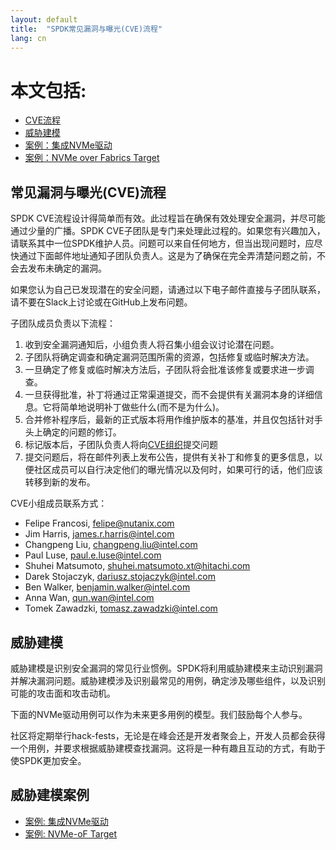 ```yaml
---
layout: default
title:  "SPDK常见漏洞与曝光(CVE)流程"
lang: cn
---
```


# 本文包括:

* [CVE流程](#cve)
* [威胁建模](#threat)
* [案例：集成NVMe驱动](#usecase)
* [案例：NVMe over Fabrics Target](#usecase)

<a id="cve"></a>
## 常见漏洞与曝光(CVE)流程

SPDK CVE流程设计得简单而有效。此过程旨在确保有效处理安全漏洞，并尽可能通过少量的广播。SPDK CVE子团队是专门来处理此过程的。如果您有兴趣加入，请联系其中一位SPDK维护人员。问题可以来自任何地方，但当出现问题时，应尽快通过下面邮件地址通知子团队负责人。这是为了确保在完全弄清楚问题之前，不会去发布未确定的漏洞。

如果您认为自己已发现潜在的安全问题，请通过以下电子邮件直接与子团队联系，请不要在Slack上讨论或在GitHub上发布问题。

子团队成员负责以下流程：

1. 收到安全漏洞通知后，小组负责人将召集小组会议讨论潜在问题。
2. 子团队将确定调查和确定漏洞范围所需的资源，包括修复或临时解决方法。
3. 一旦确定了修复或临时解决方法后，子团队将会批准该修复或要求进一步调查。
4. 一旦获得批准，补丁将通过正常渠道提交，而不会提供有关漏洞本身的详细信息。它将简单地说明补丁做些什么(而不是为什么)。
5. 合并修补程序后，最新的正式版本将用作维护版本的基准，并且仅包括针对手头上确定的问题的修订。
6. 标记版本后，子团队负责人将向[CVE组织](https://cve.mitre.org/)提交问题
7. 提交问题后，将在邮件列表上发布公告，提供有关补丁和修复的更多信息，以便社区成员可以自行决定他们的曝光情况以及何时，如果可行的话，他们应该转移到新的发布。

CVE小组成员联系方式：

* Felipe Francosi, felipe@nutanix.com
* Jim Harris, james.r.harris@intel.com
* Changpeng Liu, changpeng.liu@intel.com
* Paul Luse, paul.e.luse@intel.com
* Shuhei Matsumoto, shuhei.matsumoto.xt@hitachi.com
* Darek Stojaczyk, dariusz.stojaczyk@intel.com
* Ben Walker, benjamin.walker@intel.com
* Anna Wan, qun.wan@intel.com
* Tomek Zawadzki, tomasz.zawadzki@intel.com

<a id="threat"></a>
## 威胁建模

威胁建模是识别安全漏洞的常见行业惯例。SPDK将利用威胁建模来主动识别漏洞并解决漏洞问题。威胁建模涉及识别最常见的用例，确定涉及哪些组件，以及识别可能的攻击面和攻击动机。

下面的NVMe驱动用例可以作为未来更多用例的模型。我们鼓励每个人参与。

社区将定期举行hack-fests，无论是在峰会还是开发者聚会上，开发人员都会获得一个用例，并要求根据威胁建模查找漏洞。这将是一种有趣且互动的方式，有助于使SPDK更加安全。

<a id="usecase"></a>
## 威胁建模案例

* [案例: 集成NVMe驱动](https://dqtibwqq6s6ux.cloudfront.net/download/threat_models/NVMe-Threat-Model.pdf)
* [案例: NVMe-oF Target](https://dqtibwqq6s6ux.cloudfront.net/download/threat_models/NVMe-oF-Target-Threat-Model.pdf)
